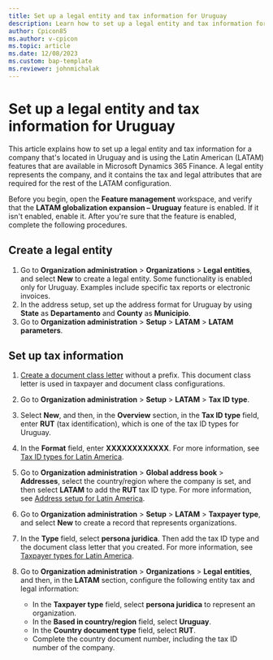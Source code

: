 ```yaml
---
title: Set up a legal entity and tax information for Uruguay
description: Learn how to set up a legal entity and tax information for a company in Uruguay, including a step-by-step process on creating a legal entity.
author: Cpicon85
ms.author: v-cpicon
ms.topic: article
ms.date: 12/08/2023
ms.custom: bap-template
ms.reviewer: johnmichalak
---
```


# Set up a legal entity and tax information for Uruguay

This article explains how to set up a legal entity and tax information for a company that's located in Uruguay and is using the Latin American (LATAM) features that are available in Microsoft Dynamics 365 Finance. A legal entity represents the company, and it contains the tax and legal attributes that are required for the rest of the LATAM configuration.

Before you begin, open the **Feature management** workspace, and verify that the **LATAM globalization expansion – Uruguay** feature is enabled. If it isn't enabled, enable it. After you're sure that the feature is enabled, complete the following procedures.

## Create a legal entity

1. Go to **Organization administration** \> **Organizations** \> **Legal entities**, and select **New** to create a legal entity. Some functionality is enabled only for Uruguay. Examples include specific tax reports or electronic invoices.
2. In the address setup, set up the address format for Uruguay by using **State** as **Departamento** and **County** as **Municipio**.
3. Go to **Organization administration** \> **Setup** \> **LATAM** \> **LATAM parameters**.

## Set up tax information

1. [Create a document class letter](ltm-core-document-class-letter.md) without a prefix. This document class letter is used in taxpayer and document class configurations.
2. Go to **Organization administration** \> **Setup** \> **LATAM** \> **Tax ID type**.
3. Select **New**, and then, in the **Overview** section, in the **Tax ID type** field, enter **RUT** (tax identification), which is one of the tax ID types for Uruguay.
4. In the **Format** field, enter **XXXXXXXXXXXX**. For more information, see [Tax ID types for Latin America](ltm-core-tax-id-type.md).
5. Go to **Organization administration** \> **Global address book** \> **Addresses**, select the country/region where the company is set, and then select **LATAM** to add the **RUT** tax ID type. For more information, see [Address setup for Latin America](ltm-core-address-setup.md).
6. Go to **Organization administration** \> **Setup** \> **LATAM** \> **Taxpayer type**, and select **New** to create a record that represents organizations.
7. In the **Type** field, select **persona juridica**. Then add the tax ID type and the document class letter that you created. For more information, see [Taxpayer types for Latin America](ltm-core-taxpayer-type.md).
8. Go to **Organization administration** \> **Organizations** \> **Legal entities**, and then, in the **LATAM** section, configure the following entity tax and legal information:

    - In the **Taxpayer type** field, select **persona juridica** to represent an organization.
    - In the **Based in country/region** field, select **Uruguay**.
    - In the **Country document type** field, select **RUT**.
    - Complete the country document number, including the tax ID number of the company.
